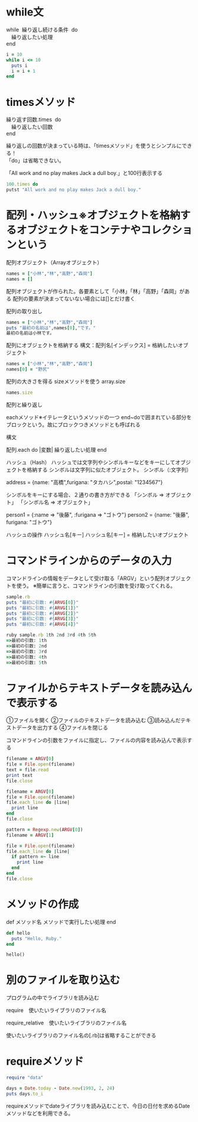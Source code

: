 # while文
while &nbsp;繰り返し続ける条件 &nbsp;do\
  &emsp;繰り返したい処理\
end

```Ruby
i = 10
while i <= 10 
  puts i
  i = i + 1
end
```

# timesメソッド
繰り返す回数.times &nbsp;do\
  &emsp;繰り返したい回数\
end

繰り返しの回数が決まっている時は、「timesメソッド」を使うとシンプルにできる！\
「do」は省略できない。

「All work and no play makes Jack a dull boy.」と100行表示する
```Ruby
100.times do
putst "All work and no play makes Jack a dull boy."
```

# 配列・ハッシュ※オブジェクトを格納するオブジェクトをコンテナやコレクションという
配列オブジェクト（Arrayオブジェクト）
```Ruby
names = ["小林","林","高野","森岡"]
names = []
```
配列オブジェクトが作られた。各要素として「小林」「林」「高野」「森岡」がある
配列の要素が決まってないない場合には[]とだけ書く

配列の取り出し

```Ruby
names = ["小林","林","高野","森岡"]
puts "最初の名前は",names[0],"です。"
最初の名前は小林です。
```
配列にオブジェクトを格納する
構文：配列名[インデックス] = 格納したいオブジェクト

```Ruby
names = ["小林","林","高野","森岡"]
names[0] = "野尻"
```

配列の大きさを得る
sizeメソッドを使う
array.size

```Ruby
names.size
```

配列と繰り返し

eachメソッド※イテレータというメソッドの一つ
end~doで囲まれている部分をブロックという。故にブロックつきメソッドとも呼ばれる

構文

配列.each do |変数|
  繰り返したい処理
end

ハッシュ（Hash）
ハッシュでは文字列やシンボルキーなどをキーにしてオブジェクトを格納する
シンボルは文字列に似たオブジェクト。
シンボル（:文字列）

address = {name: "高橋",furigana: "タカハシ",postal: "1234567"}

シンボルをキーにする場合、２通りの書き方ができる
「シンボル => オブジェクト」
「シンボル名 => オブジェクト」

person1 = {:name => "後藤", :furigana => "ゴトウ"}
person2 = {name: "後藤", furigana: "ゴトウ"}

ハッシュの操作
ハッシュ名[キー]
ハッシュ名[キー] = 格納したいオブジェクト

# コマンドラインからのデータの入力

コマンドラインの情報をデータとして受け取る「ARGV」という配列オブジェクトを使う。
※簡単に言うと、コマンドラインの引数を受け取ってくれる。

```Ruby
sample.rb
puts "最初に引数: #{ARVG[0]}"
puts "最初に引数: #{ARVG[1]}"
puts "最初に引数: #{ARVG[2]}"
puts "最初に引数: #{ARVG[3]}"
puts "最初に引数: #{ARVG[4]}"

ruby sample.rb 1th 2nd 3rd 4th 5th
=>最初の引数: 1th
=>最初の引数: 2nd
=>最初の引数: 3rd
=>最初の引数: 4th
=>最初の引数: 5th

```

# ファイルからテキストデータを読み込んで表示する
①ファイルを開く
②ファイルのテキストデータを読み込む
③読み込んだテキストデータを出力する
④ファイルを閉じる

コマンドラインの引数をファイルに指定し、ファイルの内容を読み込んで表示する
```Ruby
filename = ARGV[0]
file = File.open(filename)
text = file.read
print text
file.close 
```

```Ruby
filename = ARGV[0]
file = File.open(filename)
file.each_line do |line|
  print line
end
file.close
```

```Ruby
pattern = Regexp.new(ARGV[0])
filename = ARGV[1]

file = File.open(filename)
file.each_line do |line|
  if pattern =~ line
    print line
  end
end
file.close
```

# メソッドの作成

def メソッド名
  メソッドで実行したい処理
end

```Ruby
def hello
  puts "Hello, Ruby."
end

hello()
```

# 別のファイルを取り込む

プログラムの中でライブラリを読み込む

require　使いたいライブラリのファイル名

require_relative　使いたいライブラリのファイル名

使いたいライブラリのファイル名の[.rb]は省略することができる

# requireメソッド

```Ruby
require "data"

days = Date.today - Date.new(1993, 2, 24)
puts days.to_i

```

requireメソッドでdateライブラリを読み込むことで、今日の日付を求めるDateメソッドなどを利用できる。




